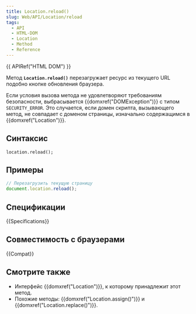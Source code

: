 ```yaml
---
title: Location.reload()
slug: Web/API/Location/reload
tags:
  - API
  - HTML-DOM
  - Location
  - Method
  - Reference
---
```


{{ APIRef("HTML DOM") }}

Метод **`Location.reload()`** перезагружает ресурс из текущего URL подобно кнопке обновления браузера.

Если условия вызова метода не удовлетворяют требованиям безопасности, выбрасывается {{domxref("DOMException")}} с типом `SECURITY_ERROR`. Это случается, если домен скрипта, вызывающего метод, не совпадает с доменом страницы, изначально содержащимся в {{domxref("Location")}}.

## Синтаксис

```
location.reload();
```

## Примеры

```js
// Перезагрузить текущую страницу
document.location.reload();
```

## Спецификации

{{Specifications}}

## Совместимость с браузерами

{{Compat}}

## Смотрите также

- Интерфейс {{domxref("Location")}}, к которому принадлежит этот метод.
- Похожие методы: {{domxref("Location.assign()")}} и {{domxref("Location.replace()")}}.

